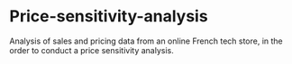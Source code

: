 # Price-sensitivity-analysis
Analysis of sales and pricing data from an online French tech store, in the order to conduct a price sensitivity analysis. 
